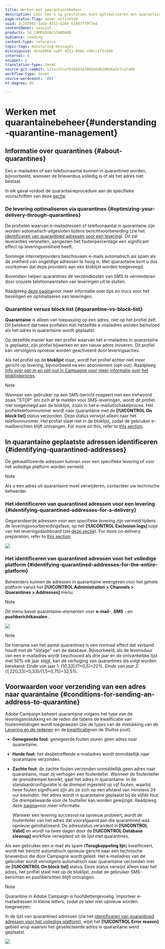 ```yaml
---
title: Werken met quarantainebeheer
description: Leer hoe u uw prestaties kunt optimaliseren met quarantainebeheer.
page-status-flag: never-activated
uuid: 3c287865-1ada-4351-b205-51807ff9f7ed
contentOwner: sauviat
products: SG_CAMPAIGN/STANDARD
audience: sending
content-type: reference
topic-tags: monitoring-messages
discoiquuid: de3a50b6-ea8f-4521-996b-c49cc1f3c946
internal: n
snippet: y
translation-type: tm+mt
source-git-commit: 121ec37cef6193d3a7085b6d0296b6a2e7cafa06
workflow-type: tm+mt
source-wordcount: '801'
ht-degree: 0%

---
```



# Werken met quarantainebeheer{#understanding-quarantine-management}

## Informatie over quarantines {#about-quarantines}

Een e-mailadres of een telefoonaantal kunnen in quarantined worden, bijvoorbeeld, wanneer de brievenbus volledig is of als het adres niet bestaat.

In elk geval voldoet de quarantaineprocedure aan de specifieke voorschriften van deze [sectie](#conditions-for-sending-an-address-to-quarantine).

### De levering optimaliseren via quarantines {#optimizing-your-delivery-through-quarantines}

De profielen waarvan e-mailadressen of telefoonaantal in quarantaine zijn worden automatisch uitgesloten tijdens berichtvoorbereiding (zie het [identificeren van quarantined adressen voor een levering](#identifying-quarantined-addresses-for-a-delivery)). Dit zal leveranties versnellen, aangezien het foutenpercentage een significant effect op leveringssnelheid heeft.

Sommige internetproviders beschouwen e-mails automatisch als spam als de snelheid van ongeldige adressen te hoog is. Met quarantaine kunt u dus voorkomen dat deze providers aan een bloklijst worden toegevoegd.

Bovendien helpen quarantines de verzendkosten van SMS te verminderen door onjuiste telefoonaantallen van leveringen uit te sluiten.

Raadpleeg [deze pagina](https://docs.campaign.adobe.com/doc/standard/getting_started/en/ACS_DeliveryBestPractices.html)voor meer informatie over tips en trucs voor het beveiligen en optimaliseren van leveringen.

### Quarantine versus block list {#quarantine-vs-block-list}

**Quarantaine** is alleen van toepassing op een adres, niet op het profiel zelf. Dit betekent dat twee profielen met hetzelfde e-mailadres worden beïnvloed als het adres in quarantaine wordt geplaatst.

Op dezelfde manier kan een profiel waarvan het e-mailadres in quarantaine is geplaatst, zijn profiel bijwerken en een nieuw adres invoeren. Dit profiel kan vervolgens opnieuw worden geactiveerd door leveringsacties.

Als het profiel op de **bloklijst** staat, wordt het profiel echter niet meer gericht op levering, bijvoorbeeld na een abonnement (opt-out). Raadpleeg [Info over opt-in en opt-out in Campagne voor meer informatie over het bloklijstproces](../../audiences/using/about-opt-in-and-opt-out-in-campaign.md).

>[!NOTE]
>
>Wanneer een gebruiker op een SMS-bericht reageert met een trefwoord zoals &quot;STOP&quot; om zich af te melden voor SMS-leveringen, wordt dit profiel niet toegevoegd aan de bloklijst, zoals in het e-mailuitschakelproces. Het profieltelefoonnummer wordt naar quarantaine met de **[!UICONTROL On block list]** status verzonden. Deze status verwijst alleen naar het telefoonnummer. Het profiel staat niet in de bloklijst, zodat de gebruiker e-mailberichten blijft ontvangen. For more on this, refer to [this section](../../channels/using/managing-incoming-sms.md#managing-stop-sms).

## In quarantaine geplaatste adressen identificeren {#identifying-quarantined-addresses}

De gekwalificeerde adressen kunnen voor een specifieke levering of voor het volledige platform worden vermeld.

>[!NOTE]
>
>Als u een adres uit quarantaine moet verwijderen, contacteer uw technische beheerder.

### Het identificeren van quarantined adressen voor een levering {#identifying-quarantined-addresses-for-a-delivery}

Gegarandeerde adressen voor een specifieke levering zijn vermeld tijdens de leveringsvoorbereidingsfase, op het **[!UICONTROL Exclusion logs]** lusje van het leveringsdashboard (zie [deze sectie](../../sending/using/monitoring-a-delivery.md#exclusion-logs)). For more on delivery preparation, refer to [this section](../../sending/using/preparing-the-send.md).

![](assets/exclusion_logs.png)

### Het identificeren van quarantined adressen voor het volledige platform {#identifying-quarantined-addresses-for-the-entire-platform}

Beheerders kunnen de adressen in quarantaine weergeven voor het gehele platform vanuit het **[!UICONTROL Administration > Channels > Quarantines > Addresses]** menu.

>[!NOTE]
>
>Dit menu bevat quarantaine-elementen voor **e-mail**-, **SMS** - en **pushberichtkanalen** .

![](assets/quarantines1.png)

>[!NOTE]
>
>De toename van het aantal quarantines is een normaal effect dat verband houdt met de &quot;slijtage&quot; van de database. Bijvoorbeeld, als de levensduur van een e-mailadres wordt beschouwd als drie jaar en de ontvankelijke lijst met 50% elk jaar stijgt, kan de verhoging van quarantines als volgt worden berekend: Einde van jaar 1: (1*0,33)/(1+0,5)=22%. Einde van jaar 2: (1,22*0,33)+0,33)/(1,5+0,75)=32,5%.

## Voorwaarden voor verzending van een adres naar quarantaine {#conditions-for-sending-an-address-to-quarantine}

Adobe Campaign beheert quarantaine volgens het type van de leveringsmislukking en de reden die tijdens de kwalificatie van foutenmeldingen wordt toegewezen (zie de types van de mislukking van de [Levering en de redenen](../../sending/using/understanding-delivery-failures.md#delivery-failure-types-and-reasons) en de [kwalificatie](../../sending/using/understanding-delivery-failures.md#bounce-mail-qualification)van de Stuitse post).

* **Genegeerde fout**: genegeerde fouten sturen geen adres naar quarantaine.
* **Harde fout**: het desbetreffende e-mailadres wordt onmiddellijk naar quarantaine verzonden.
* **Zachte fout**: de zachte fouten verzenden onmiddellijk geen adres naar quarantaine, maar zij verhogen een foutenteller. Wanneer de foutenteller de grensdrempel bereikt, gaat het adres in quarantaine. In de standaardconfiguratie is de drempel ingesteld op vijf fouten, waarbij twee fouten significant zijn als ze zich op een afstand van minstens 24 uur bevinden. Het adres wordt in quarantaine geplaatst bij de vijfde fout. De drempelwaarde voor de foutteller kan worden gewijzigd. Raadpleeg deze [pagina](../../administration/using/configuring-email-channel.md#email-channel-parameters)voor meer informatie.

   Wanneer een levering succesvol na opnieuw probeert, wordt de foutenteller van het adres dat voorafgaand aan die quarantined was opnieuw geïnitialiseerd. De adresstatus verandert in **[!UICONTROL Valid]** en wordt na twee dagen door de **[!UICONTROL Database cleanup]** workflow verwijderd uit de lijst met quarantines.

Als een gebruiker een e-mail als spam (**Terugkoppeling lijn**) kwalificeert, wordt het bericht automatisch opnieuw gericht naar een technische brievenbus die door Campagne wordt geleid. Het e-mailadres van de gebruiker wordt vervolgens automatisch naar quarantaine verzonden met de **[!UICONTROL On block list]** status. Deze status verwijst alleen naar het adres, het profiel staat niet op de bloklijst, zodat de gebruiker SMS-berichten en pushberichten blijft ontvangen.

>[!NOTE]
Quarantine in Adobe Campaign is hoofdlettergevoelig. Importeer e-mailadressen in kleine letters, zodat ze later niet opnieuw worden toegewezen.

In de lijst van quarantined adressen (zie het [identificeren van quarantined adressen voor het volledige platform](#identifying-quarantined-addresses-for-the-entire-platform)), wijst het **[!UICONTROL Error reason]** gebied erop waarom het geselecteerde adres in quarantaine werd geplaatst.

![](assets/quarantines2.png)

